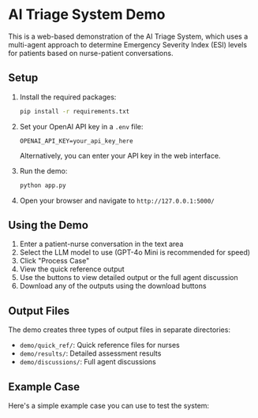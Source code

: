 # AI Triage System Demo

This is a web-based demonstration of the AI Triage System, which uses a multi-agent approach to determine Emergency Severity Index (ESI) levels for patients based on nurse-patient conversations.

## Setup

1. Install the required packages:
   ```bash
   pip install -r requirements.txt
   ```

2. Set your OpenAI API key in a `.env` file:
   ```
   OPENAI_API_KEY=your_api_key_here
   ```
   Alternatively, you can enter your API key in the web interface.

3. Run the demo:
   ```bash
   python app.py
   ```

4. Open your browser and navigate to `http://127.0.0.1:5000/`

## Using the Demo

1. Enter a patient-nurse conversation in the text area
2. Select the LLM model to use (GPT-4o Mini is recommended for speed)
3. Click "Process Case"
4. View the quick reference output
5. Use the buttons to view detailed output or the full agent discussion
6. Download any of the outputs using the download buttons

## Output Files

The demo creates three types of output files in separate directories:

- `demo/quick_ref/`: Quick reference files for nurses
- `demo/results/`: Detailed assessment results
- `demo/discussions/`: Full agent discussions

## Example Case

Here's a simple example case you can use to test the system: 